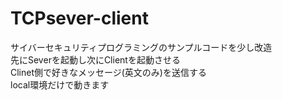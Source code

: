 # TCPsever-client
サイバーセキュリティプログラミングのサンプルコードを少し改造  
先にSeverを起動し次にClientを起動させる  
Clinet側で好きなメッセージ(英文のみ)を送信する  
local環境だけで動きます
